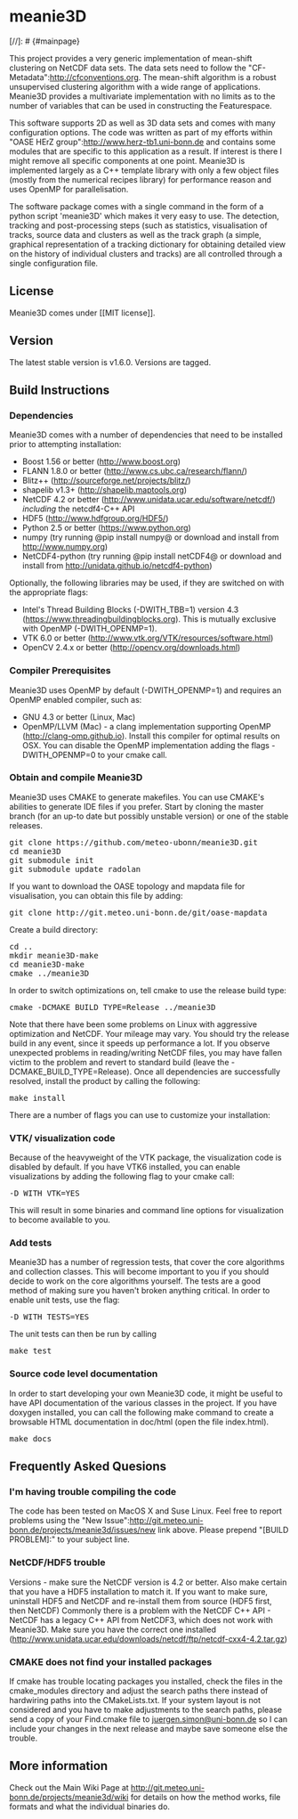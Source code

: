 # meanie3D                                                                          
[//]: # {#mainpage}

This project provides a very generic implementation of mean-shift clustering on NetCDF data sets. 
The data sets need to follow the "CF-Metadata":http://cfconventions.org. The mean-shift algorithm 
is a robust unsupervised clustering algorithm with a wide range of applications. Meanie3D provides 
a multivariate implementation with no limits as to the number of variables that can be used in 
constructing the Featurespace. 

This software supports 2D as well as 3D data sets and comes with many configuration options. The code 
was written as part of my efforts within "OASE HErZ group":http://www.herz-tb1.uni-bonn.de and contains 
some modules that are specific to this application as a result. If interest is there I might remove all 
specific components at one point. Meanie3D is implemented largely as a C++ template library with only a 
few object files (mostly from the numerical recipes library) for performance reason and uses OpenMP for 
parallelisation. 

The software package comes with a single command in the form of a python script 'meanie3D' which makes 
it very easy to use. The detection, tracking and post-processing steps (such as statistics, visualisation 
of tracks, source data and clusters as well as the track graph (a simple, graphical representation of 
a tracking dictionary for obtaining detailed view on the history of individual clusters and tracks) are 
all controlled through a single configuration file. 

## License

Meanie3D comes under [[MIT license]]. 

## Version

The latest stable version is v1.6.0. Versions are tagged.  

## Build Instructions

### Dependencies

Meanie3D comes with a number of dependencies that need to be installed prior to attempting installation:

* Boost 1.56 or better (http://www.boost.org)
* FLANN 1.8.0 or better (http://www.cs.ubc.ca/research/flann/)
* Blitz++ (http://sourceforge.net/projects/blitz/)
* shapelib v1.3+ (http://shapelib.maptools.org)
* NetCDF 4.2 or better (http://www.unidata.ucar.edu/software/netcdf/) *including* the netcdf4-C++ API
* HDF5 (http://www.hdfgroup.org/HDF5/)
* Python 2.5 or better (https://www.python.org)
* numpy (try running @pip install numpy@ or download and install from http://www.numpy.org)
* NetCDF4-python (try running @pip install netCDF4@ or download and install from http://unidata.github.io/netcdf4-python)

Optionally, the following libraries may be used, if they are switched on with the appropriate flags:

* Intel's Thread Building Blocks (-DWITH_TBB=1) version 4.3 (https://www.threadingbuildingblocks.org). This is mutually exclusive with OpenMP (-DWITH_OPENMP=1). 
* VTK 6.0 or better (http://www.vtk.org/VTK/resources/software.html)
* OpenCV 2.4.x or better (http://opencv.org/downloads.html)

### Compiler Prerequisites

Meanie3D uses OpenMP by default (-DWITH_OPENMP=1) and requires an OpenMP enabled compiler, such as:

* GNU 4.3 or better (Linux, Mac)
* OpenMP/LLVM (Mac) - a clang implementation supporting OpenMP (http://clang-omp.github.io). Install this 
compiler for optimal results on OSX. You can disable the OpenMP implementation adding the 
flags -DWITH_OPENMP=0 to your cmake call.

### Obtain and compile Meanie3D

Meanie3D uses CMAKE to generate makefiles. You can use CMAKE's abilities to generate IDE files if you prefer. Start 
by cloning the master branch (for an up-to date but possibly unstable version) or one of the stable releases.

<pre>
git clone https://github.com/meteo-ubonn/meanie3D.git
cd meanie3D
git submodule init
git submodule update radolan
</pre>

If you want to download the OASE topology and mapdata file for visualisation, you can obtain this file by adding:
<pre>
git clone http://git.meteo.uni-bonn.de/git/oase-mapdata
</pre>

Create a build directory:

<pre>
cd ..
mkdir meanie3D-make
cd meanie3D-make
cmake ../meanie3D
</pre>

In order to switch optimizations on, tell cmake to use the release build type:

<pre>
cmake -DCMAKE_BUILD_TYPE=Release ../meanie3D
</pre>

Note that there have been some problems on Linux with aggressive optimization and NetCDF. Your mileage may vary. 
You should try the release build in any event, since it speeds up performance a lot. If you observe unexpected 
problems in reading/writing NetCDF files, you may have fallen victim to the problem and revert to standard build 
(leave the -DCMAKE_BUILD_TYPE=Release).  Once all dependencies are successfully resolved, install the product by 
calling the following: 

<pre>
make install
</pre>

There are a number of flags you can use to customize your installation:

### VTK/ visualization code

Because of the heavyweight of the VTK package, the visualization code is disabled by default. If you have VTK6 
installed, you can enable visualizations by adding the following flag to your cmake call:
<pre>
-D WITH_VTK=YES
</pre>

This will result in some binaries and command line options for visualization to become available to you. 

### Add tests

Meanie3D has a number of regression tests, that cover the core algorithms and collection classes. This will 
become important to you if you should decide to work on the core algorithms yourself. The tests are a good 
method of making sure you haven't broken anything critical. In order to enable unit tests, use the flag:
<pre>
-D WITH_TESTS=YES
</pre>

The unit tests can then be run by calling
<pre>
make test
</pre>

### Source code level documentation

In order to start developing your own Meanie3D code, it might be useful to have API documentation of the 
various classes in the project. If you have doxygen installed, you can call the following make command to 
create a browsable HTML documentation in doc/html (open the file index.html). 
<pre>
make docs
</pre>

## Frequently Asked Quesions 

### I'm having trouble compiling the code
The code has been tested on MacOS X and Suse Linux. Feel free to report problems using the 
"New Issue":http://git.meteo.uni-bonn.de/projects/meanie3d/issues/new link above. Please 
prepend "[BUILD PROBLEM]:" to your subject line. 

### NetCDF/HDF5 trouble
Versions - make sure the NetCDF version is 4.2 or better. Also make certain that you have a HDF5 
installation to match it. If you want to make sure, uninstall HDF5 and NetCDF and re-install them 
from source (HDF5 first, then NetCDF) Commonly there is a problem with the NetCDF C++ API - NetCDF 
has a legacy C++ API from NetCDF3, which does not work with Meanie3D. Make sure you have the correct 
one installed (http://www.unidata.ucar.edu/downloads/netcdf/ftp/netcdf-cxx4-4.2.tar.gz) 

### CMAKE does not find your installed packages
If cmake has trouble locating packages you installed, check the files in the cmake_modules directory 
and adjust the search paths there instead of hardwiring paths into the CMakeLists.txt. If your system 
layout is not considered and you have to make adjustments to the search paths, please send a copy of 
your Find<XZY>.cmake file to juergen.simon@uni-bonn.de so I can include your changes in the next release 
and maybe save someone else the trouble.

## More information

Check out the Main Wiki Page at http://git.meteo.uni-bonn.de/projects/meanie3d/wiki for details on how the 
method works, file formats and what the individual binaries do. 